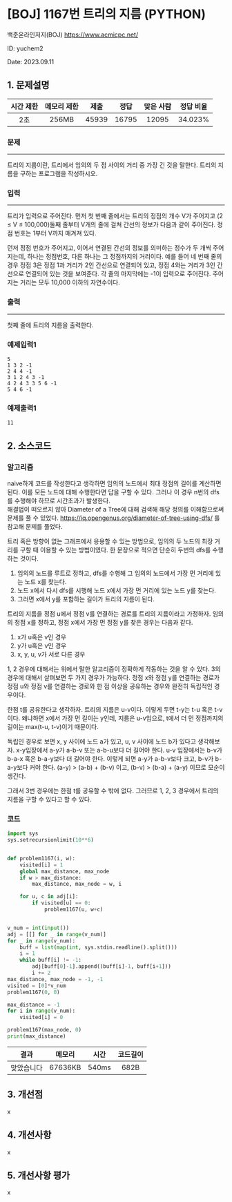 # [BOJ] 1167번 트리의 지름 (PYTHON)
백준온라인저지(BOJ) https://www.acmicpc.net/

ID: yuchem2

Date: 2023.09.11
## 1. 문제설명
| 시간 제한 | 메모리 제한 | 제출  | 정답 | 맞은 사람 | 정답 비율 |
| :---: | :---: | :---: | :---: | :---: | :---: |
| 2초 | 256MB | 45939 | 16795 | 12095 | 34.023% |

### 문제
---
트리의 지름이란, 트리에서 임의의 두 점 사이의 거리 중 가장 긴 것을 말한다. 트리의 지름을 구하는 프로그램을 작성하시오.

### 입력
---
트리가 입력으로 주어진다. 먼저 첫 번째 줄에서는 트리의 정점의 개수 V가 주어지고 (2 ≤ V ≤ 100,000)둘째 줄부터 V개의 줄에 걸쳐 간선의 정보가 다음과 같이 주어진다. 정점 번호는 1부터 V까지 매겨져 있다.

먼저 정점 번호가 주어지고, 이어서 연결된 간선의 정보를 의미하는 정수가 두 개씩 주어지는데, 하나는 정점번호, 다른 하나는 그 정점까지의 거리이다. 예를 들어 네 번째 줄의 경우 정점 3은 정점 1과 거리가 2인 간선으로 연결되어 있고, 정점 4와는 거리가 3인 간선으로 연결되어 있는 것을 보여준다. 각 줄의 마지막에는 -1이 입력으로 주어진다. 주어지는 거리는 모두 10,000 이하의 자연수이다.

### 출력
---
첫째 줄에 트리의 지름을 출력한다.

### 예제입력1
```
5
1 3 2 -1
2 4 4 -1
3 1 2 4 3 -1
4 2 4 3 3 5 6 -1
5 4 6 -1
```
### 예제출력1
```
11
```
## 2. 소스코드

### 알고리즘
naive하게 코드를 작성한다고 생각하면 임의의 노드에서 최대 정점의 길이를 계산하면 된다. 이를 모든 노드에 대해 수행한다면 답을 구할 수 있다. 그러나 이 경우 n번의 dfs를 수행해야 하므로 시간초과가 발생한다.  
해결법이 떠오르지 않아 Diameter of a Tree에 대해 검색해 해당 정의를 이해함으로써 문제를 풀 수 있었다. https://iq.opengenus.org/diameter-of-tree-using-dfs/ 를 참고해 문제를 풀었다.  

트리 혹은 방향이 없는 그래프에서 응용할 수 있는 방법으로, 임의의 두 노드의 최장 거리를 구할 때 이용할 수 있는 방법이였다. 한 문장으로 적으면 단순히 두번의 dfs를 수행하는 것이다.  
1. 임의의 노드를 루트로 정하고, dfs를 수행해 그 임의의 노드에서 가장 먼 거리에 있는 노드 x를 찾는다.
2. 노드 x에서 다시 dfs를 시행해 노드 x에서 가장 먼 거리에 있는 노드 y를 찾는다.
3. 그러면 x에서 y를 포함하는 길이가 트리의 지름이 된다.

트리의 지름을 정점 u에서 정점 v를 연결하는 경로를 트리의 지름이라고 가정하자. 임의의 정점 x를 정하고, 정점 x에서 가장 먼 정점 y를 찾은 경우는 다음과 같다.
1. x가 u혹은 v인 경우
2. y가 u혹은 v인 경우
3. x, y, u, v가 서로 다른 경우

1, 2 경우에 대해서는 위에서 말한 알고리즘이 정확하게 작동하는 것을 알 수 있다. 3의 경우에 대해서 살펴보면 두 가지 경우가 가능하다.
정점 x와 정점 y를 연결하는 경로가 정점 u와 정점 v를 연결하는 경로와 한 점 이상을 공유하는 경우와 완전히 독립적인 경우이다. 

한점 t를 공유한다고 생각하자. 트리의 지름은 u-v이다. 이렇게 두면 t-y는 t-u 혹은 t-v이다. 왜냐하면 x에서 가장 먼 길이는 y인데, 지름은 u-v임으로, t에서 더 먼 정점까지의 길이는 max(t-u, t-v)이기 때문이다.  

독립인 경우로 보면 x, y 사이에 노드 a가 있고, u, v 사이에 노드 b가 있다고 생각해보자. x-y입장에서 a-y가 a-b-v 또는 a-b-u보다 더 길어야 한다. u-v 입장에서는 b-v가 b-a-x 혹은 b-a-y보다 더 길어야 한다. 
이렇게 되면 a-y가 a-b-v보다 크고, b-v가 b-a-y보다 커야 한다. (a-y) > (a-b) + (b-v) 이고, (b-v) > (b-a) + (a-y) 이므로 모순이 생긴다. 

그래서 3번 경우에는 한점 t를 공유할 수 밖에 없다. 그러므로 1, 2, 3 경우에서 트리의 지름을 구할 수 있다고 할 수 있다. 



### 코드
```Python
import sys
sys.setrecursionlimit(10**6)


def problem1167(i, w):
    visited[i] = 1
    global max_distance, max_node
    if w > max_distance:
        max_distance, max_node = w, i

    for u, c in adj[i]:
        if visited[u] == 0:
            problem1167(u, w+c)


v_num = int(input())
adj = [[] for _ in range(v_num)]
for _ in range(v_num):
    buff = list(map(int, sys.stdin.readline().split()))
    i = 1
    while buff[i] != -1:
        adj[buff[0]-1].append((buff[i]-1, buff[i+1]))
        i += 2
max_distance, max_node = -1, -1
visited = [0]*v_num
problem1167(0, 0)

max_distance = -1
for i in range(v_num):
    visited[i] = 0

problem1167(max_node, 0)
print(max_distance)

```
| 결과 | 메모리 | 시간 | 코드길이 |
|:---:|:-----: | :---: | :----: |
| 맞았습니다 | 67636KB | 540ms | 682B |

## 3. 개선점
x
## 4. 개선사항

x

## 5. 개선사항 평가
x
